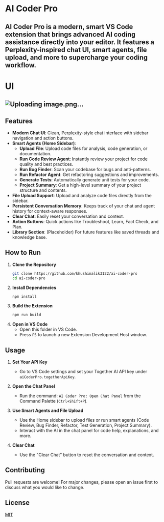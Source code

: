 # AI Coder Pro

AI Coder Pro is a modern, smart VS Code extension that brings advanced AI coding assistance directly into your editor. It features a Perplexity-inspired chat UI, smart agents, file upload, and more to supercharge your coding workflow.
---
# UI 
![Uploading image.png…]()
---
## Features

- **Modern Chat UI**: Clean, Perplexity-style chat interface with sidebar navigation and action buttons.
- **Smart Agents (Home Sidebar)**:
  - **Upload File**: Upload code files for analysis, code generation, or documentation.
  - **Run Code Review Agent**: Instantly review your project for code quality and best practices.
  - **Run Bug Finder**: Scan your codebase for bugs and anti-patterns.
  - **Run Refactor Agent**: Get refactoring suggestions and improvements.
  - **Generate Tests**: Automatically generate unit tests for your code.
  - **Project Summary**: Get a high-level summary of your project structure and contents.
- **File Upload Support**: Upload and analyze code files directly from the sidebar.
- **Persistent Conversation Memory**: Keeps track of your chat and agent history for context-aware responses.
- **Clear Chat**: Easily reset your conversation and context.
- **Action Buttons**: Quick actions like Troubleshoot, Learn, Fact Check, and Plan.
- **Library Section**: (Placeholder) For future features like saved threads and knowledge base.

## How to Run

1. **Clone the Repository**
   ```sh
   git clone https://github.com/khushimalik3122/ai-coder-pro
   cd ai-coder-pro
   ```
2. **Install Dependencies**
   ```sh
   npm install
   ```
3. **Build the Extension**
   ```sh
   npm run build
   ```
4. **Open in VS Code**
   - Open this folder in VS Code.
   - Press `F5` to launch a new Extension Development Host window.

## Usage

1. **Set Your API Key**
   - Go to VS Code settings and set your Together AI API key under `aiCoderPro.togetherApiKey`.

2. **Open the Chat Panel**
   - Run the command: `AI Coder Pro: Open Chat Panel` from the Command Palette (`Ctrl+Shift+P`).

3. **Use Smart Agents and File Upload**
   - Use the Home sidebar to upload files or run smart agents (Code Review, Bug Finder, Refactor, Test Generation, Project Summary).
   - Interact with the AI in the chat panel for code help, explanations, and more.

4. **Clear Chat**
   - Use the "Clear Chat" button to reset the conversation and context.

## Contributing

Pull requests are welcome! For major changes, please open an issue first to discuss what you would like to change.

## License

[MIT](LICENSE)
